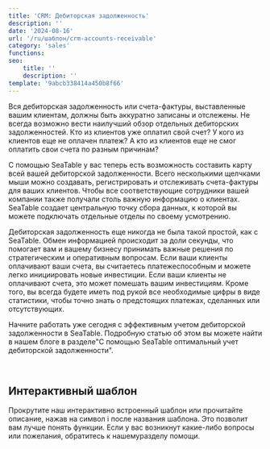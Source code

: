 ```yaml
---
title: 'CRM: Дебиторская задолженность'
description: ''
date: '2024-08-16'
url: '/ru/шаблон/crm-accounts-receivable'
category: 'sales'
functions:
seo:
    title: ''
    description: ''
template: '9abcb338414a450b8f66'
---
```


Вся дебиторская задолженность или счета-фактуры, выставленные вашим клиентам, должны быть аккуратно записаны и отслежены. Не всегда возможно вести наилучший обзор отдельных дебиторских задолженностей. Кто из клиентов уже оплатил свой счет? У кого из клиентов еще не оплачен платеж? А кто из клиентов еще не смог оплатить свои счета по разным причинам?

С помощью SeaTable у вас теперь есть возможность составить карту всей вашей дебиторской задолженности. Всего несколькими щелчками мыши можно создавать, регистрировать и отслеживать счета-фактуры для ваших клиентов. Чтобы все соответствующие сотрудники вашей компании также получали столь важную информацию о клиентах. SeaTable создает центральную точку сбора данных, к которой вы можете подключать отдельные отделы по своему усмотрению.

Дебиторская задолженность еще никогда не была такой простой, как с SeaTable. Обмен информацией происходит за доли секунды, что помогает вам и вашему бизнесу принимать важные решения по стратегическим и оперативным вопросам. Если ваши клиенты оплачивают ваши счета, вы считаетесь платежеспособным и можете легко инициировать новые инвестиции. Если ваши клиенты не оплачивают счета, это может помешать вашим инвестициям. Кроме того, вы всегда будете иметь под рукой все необходимые цифры в виде статистики, чтобы точно знать о предстоящих платежах, сделанных или отсутствующих.

Начните работать уже сегодня с эффективным учетом дебиторской задолженности в SeaTable. Подробную статью об этом вы можете найти в нашем блоге в разделе"С помощью SeaTable оптимальный учет дебиторской задолженности".

​

## Интерактивный шаблон

Прокрутите наш интерактивно встроенный шаблон или прочитайте описание, нажав на символ i после названия шаблона. Это позволит вам лучше понять функции. Если у вас возникнут какие-либо вопросы или пожелания, обратитесь к нашемуразделу помощи.
